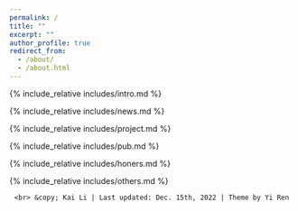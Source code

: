 ```yaml
---
permalink: /
title: ""
excerpt: ""
author_profile: true
redirect_from: 
  - /about/
  - /about.html
---
```


<span class='anchor' id='about-me'></span>
{% include_relative includes/intro.md %}

{% include_relative includes/news.md %}

{% include_relative includes/project.md %}

{% include_relative includes/pub.md %}

{% include_relative includes/honers.md %}

{% include_relative includes/others.md %}

<center>
    <script type='text/javascript' id='clustrmaps' src='//cdn.clustrmaps.com/map_v2.js?cl=ffffff&w=300&t=tt&d=pGgE1hMket84twOks8hu76lWjl5ORukOJRPcVR9nRBI&co=2d78ad&ct=ffffff&cmo=3acc3a&cmn=ff5353'></script>

    <br> &copy; Kai Li | Last updated: Dec. 15th, 2022 | Theme by Yi Ren
</center>